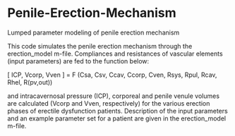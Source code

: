 # Penile-Erection-Mechanism
Lumped parameter modeling of penile erection mechanism

This code simulates the penile erection mechanism through the erection_model m-file. 
Compliances and resistances of vascular elements (input parameters) are fed to the function below:

[ ICP, Vcorp, Vven ] = F (Csa, Csv, Ccav, Ccorp, Cven, Rsys, Rpul, Rcav, Rhel, R(pv,out))

and intracavernosal pressure (ICP), corporeal and penile venule volumes are calculated (Vcorp and Vven, respectively) for the various erection phases of erectile dysfunction patients. 
Description of the input parameters and an example parameter set for a patient are given in the erection_model m-file.
